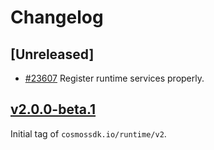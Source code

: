 <!--
Guiding Principles:

Changelogs are for humans, not machines.
There should be an entry for every single version.
The same types of changes should be grouped.
Versions and sections should be linkable.
The latest version comes first.
The release date of each version is displayed.
Mention whether you follow Semantic Versioning.

Usage:

Change log entries are to be added to the Unreleased section from newest to oldest.
Each entry must include the Github issue reference in the following format:

* [#<issue-number>] Changelog message.

-->

# Changelog

## [Unreleased]

* [#23607](https://github.com/cosmos/cosmos-sdk/pull/23607) Register runtime services properly.

## [v2.0.0-beta.1](https://github.com/cosmos/cosmos-sdk/releases/tag/runtime/v2.0.0-beta.1)

Initial tag of `cosmossdk.io/runtime/v2`.
